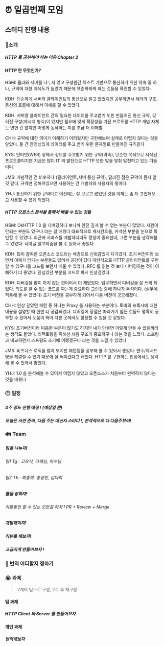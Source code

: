 # :alarm_clock: 일곱번째 모임

## 스터디 진행 내용

### :movie_camera:소개

##### HTTP 를 공부해야 하는 이유 Chapter 2

#### HTTP 란 무엇인가?

HSM: 클라와 서버를 나누지 않고 구성원간 텍스트 기반으로 통신하기 위한 약속 중 하나, 규약에 대한 자유도가 높았기 때문에 표준화하게 되는 것들을
확인할 수 있었다.

KDH: 단순하게 서버와 클라이언트의 통신으로 알고 있었지만 공부하면서 헤더의 구조, 통신의 흐름에 대해서 이해를 할 수 있었다.

KDH: 서버랑 클라이언트 간의 필요한 데이터를 주고받기 위한 만들어진 통신 규약, 갖혀진 구성(메시지 형식)이 있지만 필요에 맞게 확장성을 가진 프로토콜
HTTP 개념 자체는 변한 건 없지만 어떻게 동작하는 지를 조금 더 이해함

CHH: 규약에 대한 의미가 이해하기 어려웠지만 구현해보며 실제로 어렵지 않다는 것을 알았다. 둘 간 안정성있게 데이터를 주고 받기 위한 문자열로 만들어진 규칙같다

KYS: 인터넷(WEB) 상에서 정보를 주고받기 위한 규약(약속), 단순한 목적으로 시작된 프로토콜이지만 지금은 많이 IT 의 발전으로 HTTP 또한 발을 맞춰 발전하고 있는 기술이다.

JMS: 개념적인 건 비슷하다 (클라이언트,서버 통신 규약), 달라진 점은 규악이 뭔지 알 것 같다.
규약만 정해져있으면 사용하는 건 개발자와 사용자의 몫이다.

YHJ: 통신하기 위한 규약이고 이전에는 잘 모르고 썼었던 것을 이제는 좀 더 고민해보고 사용할 수 있게 되었다.

##### HTTP 오픈소스 분석을 통해서 배울 수 있는 것들

HSM: OkHTTP 1.0 을 디버깅하다 보니까 완전 깊게 볼 수 없는 부분이 많았다. 지원이 안되는 부분도 있구나 라는 걸 배웠다
대표적으로 캐시컨트롤, 커넥션 부분을 눈으로 확인할 수 있었다.
최근에 서비스를 개발하더라도 명칭이 중요한데, 그런 부분을 생각해볼 수 있었다. 네이글 알고리즘을 볼 수 있어서 좋았다.

KDH: 많이 참여한 오픈소스 코드라는 배경으로 신뢰감있게 다가갔다. 초기 버전이라 보면서 이해가 안가는 부분들도 있어서 공감이 갔다
이런식으로 HTTP 클라이언트를 구현할 수 있구나를 코드를 보면서 배울 수 있었다. 
RFC 를 읽는 것 보다 디버깅하는 것이 이해하기 더 좋았다. 관심있던 부분을 코드로 봐서 인상깊었다.

KDH: 디버깅을 많이 하지 않는 편이어서 더 재밌었다. 업무하면서 디버깅을 잘 쓰게 되었다. 의도를 알 수 있는 코드를 짜는게 중요하다
그런것 중에 하나가 주석이다. (실무에 적용해 볼 수 있었다) 초기 버전을 공부하게 되어서 다음 버전이 궁금해졌다.

CHH: 인상 깊었던 패턴 중 하나는 Proxy 를 사용하는 부분이다. 토비의 프록시에 대한 내용을 설명할 때 한번 더 공감되었다.
디버깅에 장점은 따라가기 힘든 것들도 명확히 공부할 수 있어서 도움이 되어 다른 곳에서도 활용할 수 있을 것 같았다.

KYS: 초기버전이라 미흡한 부분이 많기도 하지만 내가 만들면 이렇게 만들 수 있을까라는 생각도 들었다. 리팩토링을 위해선 처음 구조가 중요하구나 라는 것을 느꼈다.
스프링과 비교하면서 스프링도 초기에 이랬겠구나 라는 것을 느낄 수 있었다

JMS: 비즈니스 로직을 많이 보지만 패턴등을 공부해 볼 수 있어서 좋았다. 변수/메서드 명을 헤깔릴 수 있기 때문에 잘 써야겠다고 배웠다.
HTTP 를 구현하는 입장에서도 생각해 볼 수 있어서 좋았다.

YHJ: 1.0 을 분석해볼 수 있어서 어렵지 않았고 오픈소스가 처음부터 완벽하지 않다는 것을 배웠다

### :clock1: 일정

##### 4주 정도 진행 예정 ! (예상일 뿐)

##### 오늘은 사전 준비, 다음 주는 메신저 스터디 !, 본격적으로 다 다음주부터!

### :family: Team

##### 팀을 나누자!

###### 팀1 Tg : 고유식, 다혜님, 미수님
###### 팀2 Th : 최홍희, 홍성민, 김다희

##### 룰을 정하자!

###### 이틀동안 할 수 있는 모든걸 하자 ! PR + Review + Merge

##### 개발해야지!

##### 리뷰를 해보자!

##### 고급지게 만들어보자 !

### :page_with_curl: 번역 어디할지 정하기

### :sob: 과제

> 2개의 팀으로 구성, 2주 후 재구성

#### 팀 과제

##### HTTP Client 와 Server 를 만들어보자

#### 개인 과제

##### 번역해보자
